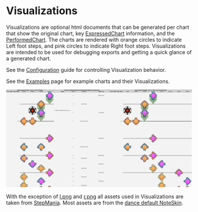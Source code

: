 # Visualizations
Visualizations are optional html documents that can be generated per chart that show the original chart, key [ExpressedChart](HowItWorks.md#expressedCharts) information, and the [PerformedChart](HowItWorks.md#performedCharts). The charts are rendered with orange circles to indicate Left foot steps, and pink circles to indicate Right foot steps. Visualizations are intended to be used for debugging exports and getting a quick glance of a generated chart.

See the [Configuration](Config.md) guide for controlling Visualization behavior.

See the [Examples](Examples.md) page for example charts and their Visualizations.

![Visualizations](visualization-example.png)

With the exception of [l.png](../html/src/l.png) and [r.png](../html/src/r.png) all assets used in Visualizations are taken from [StepMania](https://github.com/stepmania/stepmania). Most assets are from the [dance default NoteSkin](https://github.com/stepmania/stepmania/tree/5_1-new/NoteSkins/dance/default).